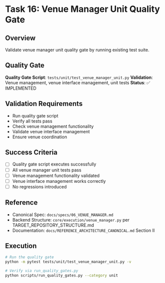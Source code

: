 # Task 16: Venue Manager Unit Quality Gate

## Overview
Validate venue manager unit quality gate by running existing test suite.

## Quality Gate
**Quality Gate Script**: `tests/unit/test_venue_manager_unit.py`
**Validation**: Venue management, venue interface management, unit tests
**Status**: ✅ IMPLEMENTED

## Validation Requirements
- Run quality gate script
- Verify all tests pass
- Check venue management functionality
- Validate venue interface management
- Ensure venue coordination

## Success Criteria
- [ ] Quality gate script executes successfully
- [ ] All venue manager unit tests pass
- [ ] Venue management functionality validated
- [ ] Venue interface management works correctly
- [ ] No regressions introduced

## Reference
- Canonical Spec: `docs/specs/06_VENUE_MANAGER.md`
- Backend Structure: `core/execution/venue_manager.py` per TARGET_REPOSITORY_STRUCTURE.md
- Documentation: `docs/REFERENCE_ARCHITECTURE_CANONICAL.md` Section II

## Execution
```bash
# Run the quality gate
python -m pytest tests/unit/test_venue_manager_unit.py -v

# Verify via run_quality_gates.py
python scripts/run_quality_gates.py --category unit
```

